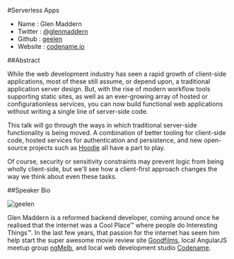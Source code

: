 #Serverless Apps

* Name      : Glen Maddern
* Twitter   : [@glenmaddern][]
* Github    : [geelen][]
* Website   : [codename.io][]

##Abstract

While the web development industry has seen a rapid growth of client-side applications, most of these still assume, or depend upon, a traditional application server design. But, with the rise of modern workflow tools supporting static sites, as well as an ever-growing array of hosted or configurationless services, you can now build functional web applications without writing a single line of server-side code.

This talk will go through the ways in which traditional server-side functionality is being moved. A combination of better tooling for client-side code, hosted services for authentication and persistence, and new open-source projects such as [Hoodie](http://hood.ie) all have a part to play.

Of course, security or sensitivity constraints may prevent logic from being wholly client-side, but we'll see how a client-first approach changes the way we think about even these tasks.

##Speaker Bio

![geelen](https://raw.github.com/cascadiajs/2013.cascadiajs.com/master/images/geelen.jpg)

Glen Maddern is a reformed backend developer, coming around once he realised that the internet was a Cool Place™ where people do Interesting Things™. In the last few years, that passion for the internet has seem him help start the super awesome movie review site [Goodfilms][goodfil.ms], local AngularJS meetup group [ngMelb](http://lanyrd.com/2013/ngmelb), and local web development studio [Codename][codename.io].

[@glenmaddern]:http://twitter.com/glenmaddern
[geelen]:http://github.com/geelen
[goodfil.ms]:http://goodfil.ms
[codename.io]:http://codename.io
